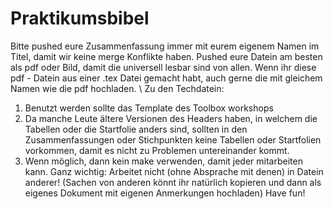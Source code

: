 # Praktikumsbibel
Bitte pushed eure Zusammenfassung immer mit eurem eigenem Namen im Titel, damit wir keine merge Konflikte haben.
Pushed eure Datein am besten als pdf oder Bild, damit die universell lesbar sind von allen. 
Wenn ihr diese pdf - Datein aus einer .tex Datei gemacht habt, auch gerne die mit gleichem Namen wie die pdf hochladen. \\
Zu den Techdatein:
1. Benutzt werden sollte das Template des Toolbox workshops
2. ⁠Da manche Leute ältere Versionen des Headers haben, in welchem die Tabellen oder die Startfolie anders sind, sollten in den Zusammenfassungen oder Stichpunkten keine Tabellen oder Startfolien vorkommen, damit es nicht zu Problemen untereinander kommt.
3. ⁠Wenn möglich, dann kein make verwenden, damit jeder mitarbeiten kann.
Ganz wichtig: Arbeitet nicht (ohne Absprache mit denen) in Datein anderer! (Sachen von anderen könnt ihr natürlich kopieren und dann als eigenes Dokument mit eigenen Anmerkungen hochladen)
Have fun!
